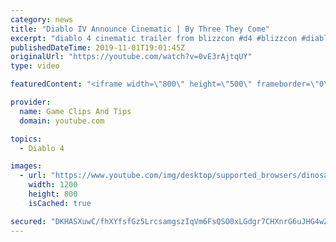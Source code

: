```yaml
---
category: news
title: "Diablo IV Announce Cinematic | By Three They Come"
excerpt: "diablo 4 cinematic trailer from blizzcon #d4 #blizzcon #diablo."
publishedDateTime: 2019-11-01T19:01:45Z
originalUrl: "https://youtube.com/watch?v=0vE3rAjtqUY"
type: video

featuredContent: "<iframe width=\"800\" height=\"500\" frameborder=\"0\" src=\"https://www.youtube.com/embed/0vE3rAjtqUY\" allow=\"accelerometer; autoplay; encrypted-media; gyroscope; picture-in-picture\" allowfullscreen></iframe>"

provider:
  name: Game Clips And Tips
  domain: youtube.com

topics:
  - Diablo 4

images:
  - url: "https://www.youtube.com/img/desktop/supported_browsers/dinosaur.png"
    width: 1200
    height: 800
    isCached: true

secured: "DKHASXuwC/fhXYfsfGz5LrcsamgszIqVm6FsQSO0xLGdgr7CHXnrG6uJHG4wZwxclmJaR1194HmnthJsPhXOLy1b/H5IiUD6+SnpvkDL1L587evz4Yzn6i3COw2H2BzqMYrCe9rjrY6gNyRz0uy2Ka7ZiaXrK2swxO/ySCLyJhV7Ea+adfywQCZusB+EA2AM7xJnmq7OfGt2OVfMiKW7Jjsz1KBOnbXyjTj1rdQfwvBMHI39WtSZ5YMTfxOxlc2HO7G9XzVN2b46hqDNQtPB7V580lYAxd5jNhW9ZALQREgHLHa3mLXzTAuXc/1sfT5UQXn69dJIdGt74dlHXxzfOFXOpeVV3HtVtIfCffv6p/ehjtZ8HJNqz9h1yr3VJy0R9pD2FRUeJBCY4//hBcZTxg==;KUKle6nsuAFzT7oVSugRfQ=="
---
```


